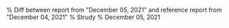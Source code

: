 % Diff between report from "December 05, 2021" and reference report from "December 04, 2021"
% Strudy
% December 05, 2021


